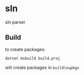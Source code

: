 # sln

sln parser

## Build

to create packages:

```
dotnet msbuild build.proj
```

will create packages in `build\nupkgs`
